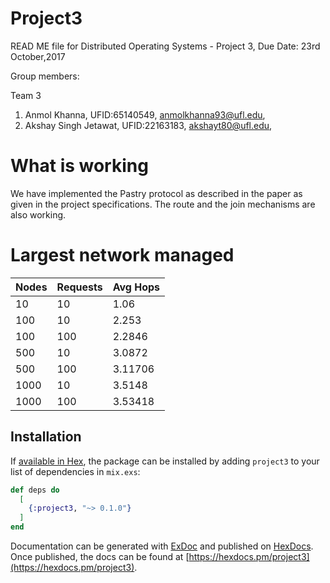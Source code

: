 # Project3

READ ME file for Distributed Operating Systems - Project 3, Due Date: 23rd October,2017

Group members:

Team 3
1. Anmol Khanna, UFID:65140549, anmolkhanna93@ufl.edu,
2. Akshay Singh Jetawat, UFID:22163183, akshayt80@ufl.edu,

# What is working 
We have implemented the Pastry protocol as described in the paper as given in the project specifications. The route and the join mechanisms are also working.

# Largest network managed

|Nodes |Requests	|Avg Hops|
|------|--------- |------- |
|10	   |10        |1.06 	 |
|100	 |10  	    |2.253	 |
|100	 |100 	    |2.2846  |
|500	 |10  	    |3.0872  |
|500   |100       |3.11706 |
|1000	 |10  	    |3.5148	 |
|1000  |100       |3.53418 |

 ## Installation

If [available in Hex](https://hex.pm/docs/publish), the package can be installed
by adding `project3` to your list of dependencies in `mix.exs`:

```elixir
def deps do
  [
    {:project3, "~> 0.1.0"}
  ]
end
```

Documentation can be generated with [ExDoc](https://github.com/elixir-lang/ex_doc)
and published on [HexDocs](https://hexdocs.pm). Once published, the docs can
be found at [https://hexdocs.pm/project3](https://hexdocs.pm/project3).

